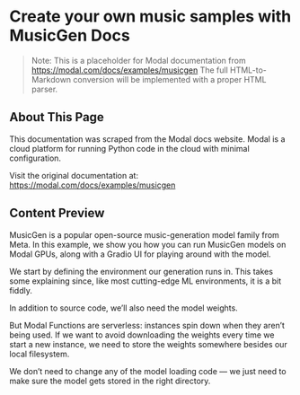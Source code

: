 # Create your own music samples with MusicGen Docs

> Note: This is a placeholder for Modal documentation from https://modal.com/docs/examples/musicgen
> The full HTML-to-Markdown conversion will be implemented with a proper HTML parser.

## About This Page

This documentation was scraped from the Modal docs website. Modal is a cloud platform for running Python code in the cloud with minimal configuration.

Visit the original documentation at: https://modal.com/docs/examples/musicgen

## Content Preview

MusicGen is a popular open-source music-generation model family from Meta.
In this example, we show you how you can run MusicGen models on Modal GPUs,
along with a Gradio UI for playing around with the model.

We start by defining the environment our generation runs in.
This takes some explaining since, like most cutting-edge ML environments, it is a bit fiddly.

In addition to source code, we’ll also need the model weights.

But Modal Functions are serverless: instances spin down when they aren’t being used.
If we want to avoid downloading the weights every time we start a new instance,
we need to store the weights somewhere besides our local filesystem.

We don’t need to change any of the model loading code —
we just need to make sure the model gets stored in the right directory.

